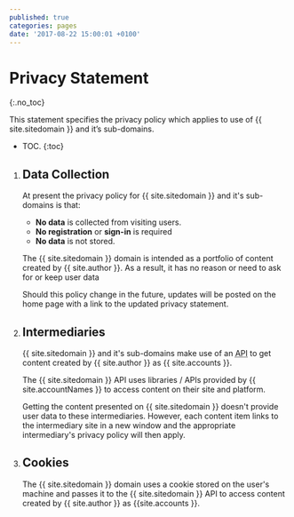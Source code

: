 ```yaml
---
published: true
categories: pages
date: '2017-08-22 15:00:01 +0100'
---
```

# Privacy Statement
{:.no_toc}

This statement specifies the privacy policy which applies to use of {{ site.sitedomain }} and it’s sub-domains.

<!--excerpt-->

* TOC.
{:toc}

1. ## Data Collection

    At present the privacy policy for {{ site.sitedomain }} and it's sub-domains is that:

	- **No data** is collected from visiting users.
    - **No registration** or **sign-in** is required
	- **No data** is not stored.

    The {{ site.sitedomain }} domain is intended as a portfolio of content created by {{ site.author }}. As a result, it has no reason or need to ask for or keep user data

    Should this policy change in the future, updates will be posted on the home page with a link to the updated privacy statement.

1. ## Intermediaries

    {{ site.sitedomain }} and it's sub-domains make use of an <abbr title="application programming interface">API</abbr> to get content created by {{ site.author }} as {{ site.accounts }}.

    The {{ site.sitedomain }} API uses libraries / APIs provided by {{ site.accountNames }} to access content on their site and platform.

    Getting the content presented on {{ site.sitedomain }} doesn't provide user data to these intermediaries. However, each content item links to the intermediary site in a new window and the appropriate intermediary's privacy policy will then apply.

1. ## Cookies

	The {{ site.sitedomain }} domain uses a cookie stored on the user's machine and passes it to the {{ site.sitedomain }} API to access content created by {{ site.author }} as {{site.accounts }}.
